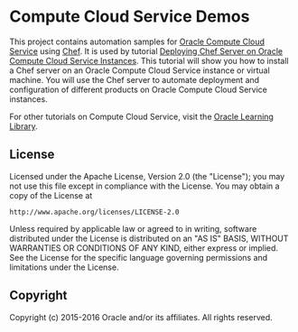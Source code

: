 Compute Cloud Service Demos
=====
This project contains automation samples for [Oracle Compute Cloud Service](https://cloud.oracle.com/compute) using [Chef](https://www.chef.io). It is used by tutorial [Deploying Chef Server on Oracle Compute Cloud Service Instances](https://apexapps.oracle.com/pls/apex/f?p=44785:24:::NO::P24_CONTENT_ID,P24_PREV_PAGE:11587,2). This tutorial will show you how to install a Chef server on an Oracle Compute Cloud Service instance or virtual machine. You will use the Chef server to automate deployment and configuration of different products on Oracle Compute Cloud Service instances.

For other tutorials on Compute Cloud Service, visit the [Oracle Learning Library](https://apexapps.oracle.com/pls/apex/f?p=44785:141:::::P141_PAGE_ID,P141_SECTION_ID:379,2909).

## License
Licensed under the Apache License, Version 2.0 (the "License");
you may not use this file except in compliance with the License.
You may obtain a copy of the License at
 
    http://www.apache.org/licenses/LICENSE-2.0
 
Unless required by applicable law or agreed to in writing, software
distributed under the License is distributed on an "AS IS" BASIS,
WITHOUT WARRANTIES OR CONDITIONS OF ANY KIND, either express or implied.
See the License for the specific language governing permissions and
limitations under the License.

## Copyright
Copyright (c) 2015-2016 Oracle and/or its affiliates. All rights reserved.
